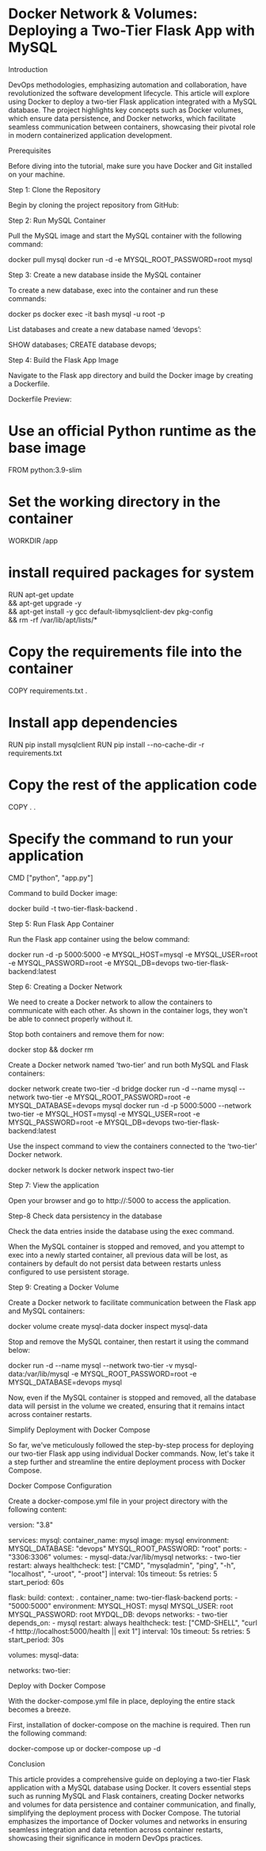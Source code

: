 # Docker Network & Volumes: Deploying a Two-Tier Flask App with MySQL

Introduction

DevOps methodologies, emphasizing automation and collaboration, have revolutionized the software development lifecycle. This article will explore using Docker to deploy a two-tier Flask application integrated with a MySQL database. The project highlights key concepts such as Docker volumes, which ensure data persistence, and Docker networks, which facilitate seamless communication between containers, showcasing their pivotal role in modern containerized application development.

Prerequisites

Before diving into the tutorial, make sure you have Docker and Git installed on your machine.

Step 1: Clone the Repository

Begin by cloning the project repository from GitHub:

Step 2: Run MySQL Container

Pull the MySQL image and start the MySQL container with the following command:

docker pull mysql
docker run -d -e MYSQL_ROOT_PASSWORD=root mysql

Step 3: Create a new database inside the MySQL container

To create a new database, exec into the container and run these commands:

docker ps
docker exec -it <container id> bash
mysql -u root -p

List databases and create a new database named ‘devops’:

SHOW databases;
CREATE database devops;

Step 4: Build the Flask App Image

Navigate to the Flask app directory and build the Docker image by creating a Dockerfile.

Dockerfile Preview:

# Use an official Python runtime as the base image
FROM python:3.9-slim

# Set the working directory in the container
WORKDIR /app

# install required packages for system
RUN apt-get update \
    && apt-get upgrade -y \
    && apt-get install -y gcc default-libmysqlclient-dev pkg-config \
    && rm -rf /var/lib/apt/lists/*

# Copy the requirements file into the container
COPY requirements.txt .

# Install app dependencies
RUN pip install mysqlclient
RUN pip install --no-cache-dir -r requirements.txt

# Copy the rest of the application code
COPY . .

# Specify the command to run your application
CMD ["python", "app.py"]

Command to build Docker image:

docker build -t two-tier-flask-backend .

Step 5: Run Flask App Container

Run the Flask app container using the below command:

docker run -d -p 5000:5000 -e MYSQL_HOST=mysql -e MYSQL_USER=root -e MYSQL_PASSWORD=root -e MYSQL_DB=devops two-tier-flask-backend:latest

Step 6: Creating a Docker Network

We need to create a Docker network to allow the containers to communicate with each other. As shown in the container logs, they won't be able to connect properly without it.

Stop both containers and remove them for now:

docker stop <container id> && docker rm <container id>

Create a Docker network named ‘two-tier’ and run both MySQL and Flask containers:

docker network create two-tier -d bridge
docker run -d --name mysql --network two-tier -e MYSQL_ROOT_PASSWORD=root -e MYSQL_DATABASE=devops mysql
docker run -d -p 5000:5000 --network two-tier -e MYSQL_HOST=mysql -e MYSQL_USER=root -e MYSQL_PASSWORD=root -e MYSQL_DB=devops two-tier-flask-backend:latest

Use the inspect command to view the containers connected to the ‘two-tier’ Docker network.

docker network ls
docker network inspect two-tier

Step 7: View the application

Open your browser and go to http://<ec2-public-ip>:5000 to access the application.

Step-8 Check data persistency in the database

Check the data entries inside the database using the exec command.

When the MySQL container is stopped and removed, and you attempt to exec into a newly started container, all previous data will be lost, as containers by default do not persist data between restarts unless configured to use persistent storage.

Step 9: Creating a Docker Volume

Create a Docker network to facilitate communication between the Flask app and MySQL containers:

docker volume create mysql-data
docker inspect mysql-data

Stop and remove the MySQL container, then restart it using the command below:

docker run -d --name mysql --network two-tier -v mysql-data:/var/lib/mysql -e MYSQL_ROOT_PASSWORD=root -e MYSQL_DATABASE=devops mysql

Now, even if the MySQL container is stopped and removed, all the database data will persist in the volume we created, ensuring that it remains intact across container restarts.

Simplify Deployment with Docker Compose

So far, we've meticulously followed the step-by-step process for deploying our two-tier Flask app using individual Docker commands. Now, let's take it a step further and streamline the entire deployment process with Docker Compose.

Docker Compose Configuration

Create a docker-compose.yml file in your project directory with the following content:

version: "3.8"

services:
  mysql:
    container_name: mysql
    image: mysql
    environment:
      MYSQL_DATABASE: "devops"
      MYSQL_ROOT_PASSWORD: "root"
    ports:
      - "3306:3306"
    volumes:
      - mysql-data:/var/lib/mysql
    networks:
      - two-tier
    restart: always
    healthcheck:
      test: ["CMD", "mysqladmin", "ping", "-h", "localhost", "-uroot", "-proot"]
      interval: 10s
      timeout: 5s
      retries: 5
      start_period: 60s

  flask:
    build:
      context: .
    container_name: two-tier-flask-backend
    ports:
      - "5000:5000"
    environment:
      MYSQL_HOST: mysql
      MYSQL_USER: root
      MYSQL_PASSWORD: root
      MYDQL_DB: devops
    networks:
      - two-tier
    depends_on:
      - mysql
    restart: always
    healthcheck:
      test: ["CMD-SHELL", "curl -f htttp://localhost:5000/health || exit 1"]
      interval: 10s
      timeout: 5s
      retries: 5
      start_period: 30s

volumes:
  mysql-data:
 
networks:
  two-tier:

Deploy with Docker Compose

With the docker-compose.yml file in place, deploying the entire stack becomes a breeze.

First, installation of docker-compose on the machine is required. Then run the following command:

docker-compose up
or
docker-compose up -d

Conclusion

This article provides a comprehensive guide on deploying a two-tier Flask application with a MySQL database using Docker. It covers essential steps such as running MySQL and Flask containers, creating Docker networks and volumes for data persistence and container communication, and finally, simplifying the deployment process with Docker Compose. The tutorial emphasizes the importance of Docker volumes and networks in ensuring seamless integration and data retention across container restarts, showcasing their significance in modern DevOps practices.